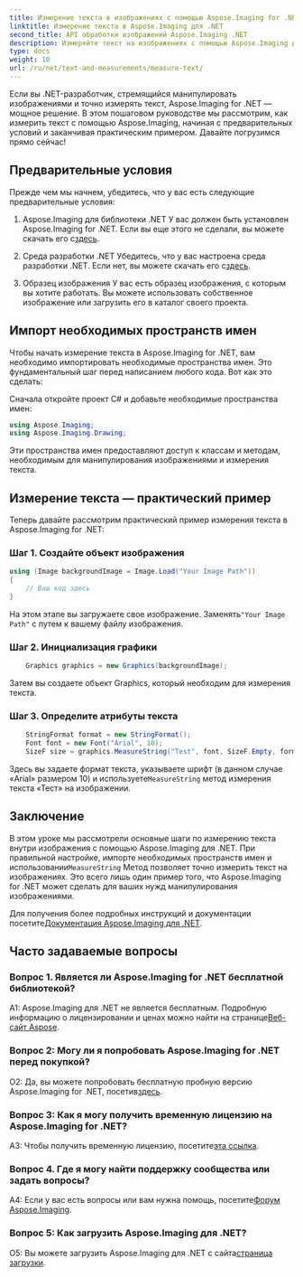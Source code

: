 ```yaml
---
title: Измерение текста в изображениях с помощью Aspose.Imaging for .NET
linktitle: Измерение текста в Aspose.Imaging для .NET
second_title: API обработки изображений Aspose.Imaging .NET
description: Измеряйте текст на изображениях с помощью Aspose.Imaging для .NET. Мощная библиотека .NET. Точное и эффективное измерение текста.
type: docs
weight: 10
url: /ru/net/text-and-measurements/measure-text/
---
```

Если вы .NET-разработчик, стремящийся манипулировать изображениями и точно измерять текст, Aspose.Imaging for .NET — мощное решение. В этом пошаговом руководстве мы рассмотрим, как измерить текст с помощью Aspose.Imaging, начиная с предварительных условий и заканчивая практическим примером. Давайте погрузимся прямо сейчас!

## Предварительные условия

Прежде чем мы начнем, убедитесь, что у вас есть следующие предварительные условия:

1. Aspose.Imaging для библиотеки .NET
 У вас должен быть установлен Aspose.Imaging for .NET. Если вы еще этого не сделали, вы можете скачать его с[здесь](https://releases.aspose.com/imaging/net/).

2. Среда разработки .NET
 Убедитесь, что у вас настроена среда разработки .NET. Если нет, вы можете скачать его с[здесь](https://dotnet.microsoft.com/download).

3. Образец изображения
У вас есть образец изображения, с которым вы хотите работать. Вы можете использовать собственное изображение или загрузить его в каталог своего проекта.

## Импорт необходимых пространств имен

Чтобы начать измерение текста в Aspose.Imaging for .NET, вам необходимо импортировать необходимые пространства имен. Это фундаментальный шаг перед написанием любого кода. Вот как это сделать:

Сначала откройте проект C# и добавьте необходимые пространства имен:

```csharp
using Aspose.Imaging;
using Aspose.Imaging.Drawing;
```

Эти пространства имен предоставляют доступ к классам и методам, необходимым для манипулирования изображениями и измерения текста.

## Измерение текста — практический пример

Теперь давайте рассмотрим практический пример измерения текста в Aspose.Imaging for .NET:

### Шаг 1. Создайте объект изображения

```csharp
using (Image backgroundImage = Image.Load("Your Image Path"))
{
    // Ваш код здесь
}
```

 На этом этапе вы загружаете свое изображение. Заменять`"Your Image Path"` с путем к вашему файлу изображения.

### Шаг 2. Инициализация графики

```csharp
    Graphics graphics = new Graphics(backgroundImage);
```

Затем вы создаете объект Graphics, который необходим для измерения текста.

### Шаг 3. Определите атрибуты текста

```csharp
    StringFormat format = new StringFormat();
    Font font = new Font("Arial", 10);
    SizeF size = graphics.MeasureString("Test", font, SizeF.Empty, format);
```

 Здесь вы задаете формат текста, указываете шрифт (в данном случае «Arial» размером 10) и используете`MeasureString` метод измерения текста «Тест» на изображении.

## Заключение

В этом уроке мы рассмотрели основные шаги по измерению текста внутри изображения с помощью Aspose.Imaging для .NET. При правильной настройке, импорте необходимых пространств имен и использовании`MeasureString` Метод позволяет точно измерить текст на изображениях. Это всего лишь один пример того, что Aspose.Imaging for .NET может сделать для ваших нужд манипулирования изображениями.

 Для получения более подробных инструкций и документации посетите[Документация Aspose.Imaging для .NET](https://reference.aspose.com/imaging/net/).

## Часто задаваемые вопросы

### Вопрос 1. Является ли Aspose.Imaging for .NET бесплатной библиотекой?

 A1: Aspose.Imaging для .NET не является бесплатным. Подробную информацию о лицензировании и ценах можно найти на странице[Веб-сайт Aspose](https://purchase.aspose.com/buy).

### Вопрос 2: Могу ли я попробовать Aspose.Imaging for .NET перед покупкой?

 О2: Да, вы можете попробовать бесплатную пробную версию Aspose.Imaging for .NET, посетив[здесь](https://releases.aspose.com/). 

### Вопрос 3: Как я могу получить временную лицензию на Aspose.Imaging for .NET?

 A3: Чтобы получить временную лицензию, посетите[эта ссылка](https://purchase.aspose.com/temporary-license/).

### Вопрос 4. Где я могу найти поддержку сообщества или задать вопросы?

 A4: Если у вас есть вопросы или вам нужна помощь, посетите[Форум Aspose.Imaging](https://forum.aspose.com/).

### Вопрос 5: Как загрузить Aspose.Imaging для .NET?

 О5: Вы можете загрузить Aspose.Imaging для .NET с сайта[страница загрузки](https://releases.aspose.com/imaging/net/).
